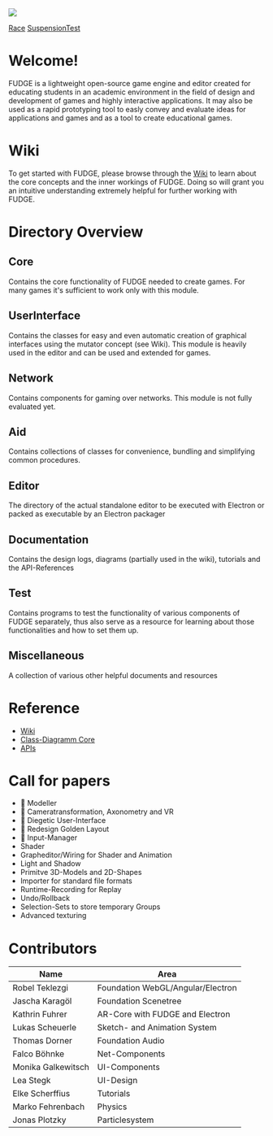 <img src="https://jirkadelloro.github.io/FUDGE/Miscellaneous/Logo/FudgeLogoText.png" onload="document.querySelector('h1').style.visibility='hidden'"/>

<a href="https://beaumo.github.io/Thesis/Miscellaneous/Experiments/Moritz/Race/Test.html">Race</a>
<a href="https://beaumo.github.io/Thesis/Miscellaneous/Experiments/Moritz/SuspensionTest/Test.html">SuspensionTest</a>


# Welcome!
FUDGE is a lightweight open-source game engine and editor created for educating students in an academic environment in the field of design and development of games and highly interactive applications. It may also be used as a rapid prototyping tool to easly convey and evaluate ideas for applications and games and as a tool to create educational games.

# Wiki
To get started with FUDGE, please browse through the [Wiki](https://github.com/JirkaDellOro/FUDGE/wiki) to learn about the core concepts and the inner workings of FUDGE. Doing so will grant you an intuitive understanding extremely helpful for further working with FUDGE.

# Directory Overview
## Core
Contains the core functionality of FUDGE needed to create games. For many games it's sufficient to work only with this module.
## UserInterface
Contains the classes for easy and even automatic creation of graphical interfaces using the mutator concept (see Wiki). This module is heavily used in the editor and can be used and extended for games.
## Network
Contains components for gaming over networks. This module is not fully evaluated yet.
## Aid
Contains collections of classes for convenience, bundling and simplifying common procedures.
## Editor
The directory of the actual standalone editor to be executed with Electron or packed as executable by an Electron packager
## Documentation
Contains the design logs, diagrams (partially used in the wiki), tutorials and the API-References
## Test
Contains programs to test the functionality of various components of FUDGE separately, thus also serve as a resource for learning about those functionalities and how to set them up.
## Miscellaneous	
A collection of various other helpful documents and resources

# Reference
- [Wiki](https://github.com/JirkaDellOro/FUDGE/wiki)  
- [Class-Diagramm Core](https://raw.githubusercontent.com/JirkaDellOro/FUDGE/development/Documentation/Design/Core.svg)  
- [APIs](https://JirkaDellOro.github.io/FUDGE/Documentation/Reference)  

# Call for papers
- :pencil: Modeller
- :pencil: Cameratransformation, Axonometry and VR
- :pencil: Diegetic User-Interface
- :pencil: Redesign Golden Layout
- :pencil: Input-Manager
- Shader
- Grapheditor/Wiring for Shader and Animation
- Light and Shadow
- Primitve 3D-Models and 2D-Shapes 
- Importer for standard file formats
- Runtime-Recording for Replay
- Undo/Rollback
- Selection-Sets to store temporary Groups
- Advanced texturing

# Contributors  

| Name               | Area                              |
|--------------------|-----------------------------------|
| Robel Teklezgi     | Foundation WebGL/Angular/Electron |
| Jascha Karagöl     | Foundation Scenetree              |
| Kathrin Fuhrer     | AR-Core with FUDGE and Electron   |
| Lukas Scheuerle    | Sketch- and Animation System      |
| Thomas Dorner      | Foundation Audio                  |
| Falco Böhnke       | Net-Components                    |
| Monika Galkewitsch | UI-Components                     |
| Lea Stegk          | UI-Design                         |
| Elke Scherffius    | Tutorials                         |
| Marko Fehrenbach   | Physics                         |
| Jonas Plotzky      | Particlesystem                         |


